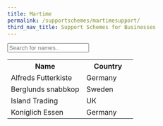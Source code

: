 ```yaml
---
title: Martime
permalink: /supportschemes/martimesupport/
third_nav_title: Support Schemes for Businesses
---
```


<input type="text" id="myInput" onkeyup="myFunction()" placeholder="Search for names..">

<table id="myTable">
  <tr class="header">
    <th style="width:60%;">Name</th>
    <th style="width:40%;">Country</th>
  </tr>
  <tr>
    <td>Alfreds Futterkiste</td>
    <td>Germany</td>
  </tr>
  <tr>
    <td>Berglunds snabbkop</td>
    <td>Sweden</td>
  </tr>
  <tr>
    <td>Island Trading</td>
    <td>UK</td>
  </tr>
  <tr>
    <td>Koniglich Essen</td>
    <td>Germany</td>
  </tr>
</table>
